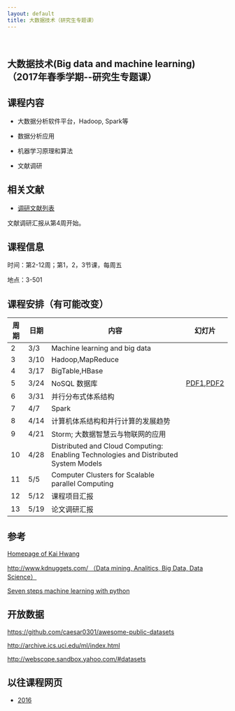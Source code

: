 ```yaml
---
layout: default
title: 大数据技术（研究生专题课）
---
```


 

大数据技术(Big data and machine learning) （2017年春季学期--研究生专题课）
--------------------------------------------------------------------------

课程内容
--------

-   大数据分析软件平台，Hadoop, Spark等

-   数据分析应用

-   机器学习原理和算法

-   文献调研

相关文献
--------

-   [调研文献列表](paper-list/)

文献调研汇报从第4周开始。

课程信息
--------

时间：第2-12周；第1，2，3节课，每周五

地点：3-501

课程安排（有可能改变）
----------------------

| 周期 | 日期 | 内容                                                                                 | 幻灯片                                             |
|------|------|--------------------------------------------------------------------------------------|----------------------------------------------------|
| 2    | 3/3  | Machine learning and big data                                                        |                                                    |
| 3    | 3/10 | Hadoop,MapReduce                                                                     |                                                    |
| 4    | 3/17 | BigTable,HBase                                                                       |                                                    |
| 5    | 3/24 | NoSQL 数据库                                                                         | [PDF1](NoSQL.pdf),[PDF2](Presentation_MongoDB.pdf) |
| 6    | 3/31 | 并行分布式体系结构                                                                   |                                                    |
| 7    | 4/7  | Spark                                                                                |                                                    |
| 8    | 4/14 | 计算机体系结构和并行计算的发展趋势                                                   |                                                    |
| 9    | 4/21 | Storm; 大数据智慧云与物联网的应用                                                    |                                                    |
| 10   | 4/28 | Distributed and Cloud Computing: Enabling Technologies and Distributed System Models |                                                    |
| 11   | 5/5  | Computer Clusters for Scalable parallel Computing                                    |                                                    |
| 12   | 5/12 | 课程项目汇报                                                                         |                                                    |
| 13   | 5/19 | 论文调研汇报                                                                         |                                                    |

参考
----

[Homepage of Kai Hwang](http://gridsec.usc.edu/hwang.html)

[http://www.kdnuggets.com/ （Data mining, Analitics, Big Data, Data
Science）](http://www.kdnuggets.com/)

[Seven steps machine learning with
python](http://www.kdnuggets.com/2015/11/seven-steps-machine-learning-python.html)

开放数据
--------

<https://github.com/caesar0301/awesome-public-datasets>

<http://archive.ics.uci.edu/ml/index.html>

<http://webscope.sandbox.yahoo.com/#datasets>

以往课程网页
------------

-   [2016](2016/big-data/)
